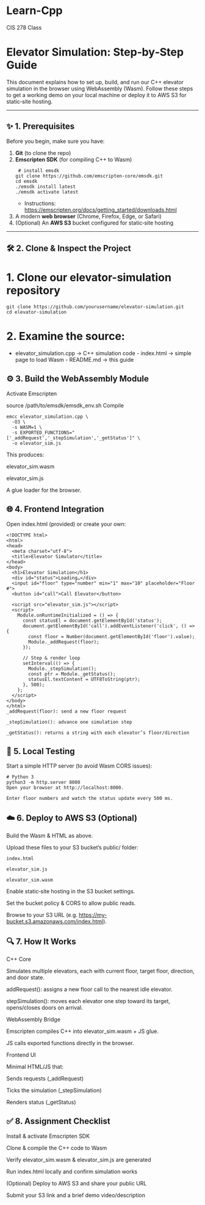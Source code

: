 # Learn-Cpp
CIS 278 Class

# Elevator Simulation: Step‑by‑Step Guide

This document explains how to set up, build, and run our C++ elevator simulation in the browser using WebAssembly (Wasm). Follow these steps to get a working demo on your local machine or deploy it to AWS S3 for static‑site hosting.

---

## ✨ 1. Prerequisites

Before you begin, make sure you have:

1. **Git** (to clone the repo)  
2. **Emscripten SDK** (for compiling C++ to Wasm)
   ```
    # install emsdk
   git clone https://github.com/emscripten-core/emsdk.git
   cd emsdk
   ./emsdk install latest
   ./emsdk activate latest
   ```
   - Instructions: https://emscripten.org/docs/getting_started/downloads.html  
4. A modern **web browser** (Chrome, Firefox, Edge, or Safari)  
5. (Optional) An **AWS S3** bucket configured for static‑site hosting  

---

## 🛠 2. Clone & Inspect the Project

# 1. Clone our elevator-simulation repository
```
git clone https://github.com/yourusername/elevator-simulation.git
cd elevator-simulation
```
# 2. Examine the source:
   - elevator_simulation.cpp  → C++ simulation code
    - index.html              → simple page to load Wasm
    - README.md               → this guide

## ⚙️ 3. Build the WebAssembly Module
Activate Emscripten

source /path/to/emsdk/emsdk_env.sh
Compile
```
emcc elevator_simulation.cpp \
  -O3 \
  -s WASM=1 \
  -s EXPORTED_FUNCTIONS="['_addRequest','_stepSimulation','_getStatus']" \
  -o elevator_sim.js
```
This produces:

elevator_sim.wasm

elevator_sim.js

A glue loader for the browser.

## 🌐 4. Frontend Integration
Open index.html (provided) or create your own:

```
<!DOCTYPE html>
<html>
<head>
  <meta charset="utf-8">
  <title>Elevator Simulator</title>
</head>
<body>
  <h1>Elevator Simulation</h1>
  <div id="status">Loading…</div>
  <input id="floor" type="number" min="1" max="10" placeholder="Floor #">
  <button id="call">Call Elevator</button>

  <script src="elevator_sim.js"></script>
  <script>
    Module.onRuntimeInitialized = () => {
      const statusEl = document.getElementById('status');
      document.getElementById('call').addEventListener('click', () => {
        const floor = Number(document.getElementById('floor').value);
        Module._addRequest(floor);
      });

      // Step & render loop
      setInterval(() => {
        Module._stepSimulation();
        const ptr = Module._getStatus();
        statusEl.textContent = UTF8ToString(ptr);
      }, 500);
    };
  </script>
</body>
</html>
_addRequest(floor): send a new floor request

_stepSimulation(): advance one simulation step

_getStatus(): returns a string with each elevator’s floor/direction
```
## 🚀 5. Local Testing
Start a simple HTTP server (to avoid Wasm CORS issues):

```
# Python 3
python3 -m http.server 8000
Open your browser at http://localhost:8000.

Enter floor numbers and watch the status update every 500 ms.
```

## ☁️ 6. Deploy to AWS S3 (Optional)
Build the Wasm & HTML as above.

Upload these files to your S3 bucket’s public/ folder:
```
index.html

elevator_sim.js

elevator_sim.wasm
```

Enable static‑site hosting in the S3 bucket settings.

Set the bucket policy & CORS to allow public reads.

Browse to your S3 URL (e.g. https://my-bucket.s3.amazonaws.com/index.html).

## 🔍 7. How It Works
C++ Core

Simulates multiple elevators, each with current floor, target floor, direction, and door state.

addRequest(): assigns a new floor call to the nearest idle elevator.

stepSimulation(): moves each elevator one step toward its target, opens/closes doors on arrival.

WebAssembly Bridge

Emscripten compiles C++ into elevator_sim.wasm + JS glue.

JS calls exported functions directly in the browser.

Frontend UI

Minimal HTML/JS that:

Sends requests (_addRequest)

Ticks the simulation (_stepSimulation)

Renders status (_getStatus)

## ✅ 8. Assignment Checklist
 Install & activate Emscripten SDK

 Clone & compile the C++ code to Wasm

 Verify elevator_sim.wasm & elevator_sim.js are generated

 Run index.html locally and confirm simulation works

 (Optional) Deploy to AWS S3 and share your public URL

 Submit your S3 link and a brief demo video/description
